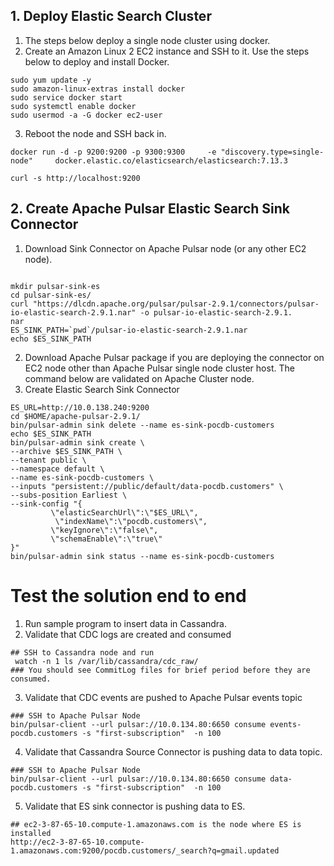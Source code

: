 ## 1. Deploy Elastic Search Cluster
1. The steps below deploy a single node cluster using docker.
2. Create an Amazon Linux 2 EC2 instance and SSH to it. Use the steps below to deploy and install Docker.
```shell
sudo yum update -y
sudo amazon-linux-extras install docker
sudo service docker start
sudo systemctl enable docker
sudo usermod -a -G docker ec2-user
```
3. Reboot the node and SSH back in.
```shell
docker run -d -p 9200:9200 -p 9300:9300     -e "discovery.type=single-node"     docker.elastic.co/elasticsearch/elasticsearch:7.13.3

curl -s http://localhost:9200 
```
## 2.  Create Apache Pulsar Elastic Search Sink Connector
1. Download Sink Connector on Apache Pulsar node (or any other EC2 node).
```shell

mkdir pulsar-sink-es
cd pulsar-sink-es/
curl "https://dlcdn.apache.org/pulsar/pulsar-2.9.1/connectors/pulsar-io-elastic-search-2.9.1.nar" -o pulsar-io-elastic-search-2.9.1.
nar
ES_SINK_PATH=`pwd`/pulsar-io-elastic-search-2.9.1.nar
echo $ES_SINK_PATH
```
2. Download Apache Pulsar package if you are deploying the connector on EC2 node other than Apache Pulsar single node cluster host. The command below are validated on Apache Cluster node.
3. Create Elastic Search Sink Connector
```shell
ES_URL=http://10.0.138.240:9200
cd $HOME/apache-pulsar-2.9.1/
bin/pulsar-admin sink delete --name es-sink-pocdb-customers  
echo $ES_SINK_PATH
bin/pulsar-admin sink create \
--archive $ES_SINK_PATH \
--tenant public \
--namespace default \
--name es-sink-pocdb-customers \
--inputs "persistent://public/default/data-pocdb.customers" \
--subs-position Earliest \
--sink-config "{
         \"elasticSearchUrl\":\"$ES_URL\",
          \"indexName\":\"pocdb.customers\",
         \"keyIgnore\":\"false\",
         \"schemaEnable\":\"true\"
}"
bin/pulsar-admin sink status --name es-sink-pocdb-customers
```

# Test the solution end to end
1. Run sample program to insert data in Cassandra.
2. Validate that CDC logs are created and consumed
```shell
## SSH to Cassandra node and run
 watch -n 1 ls /var/lib/cassandra/cdc_raw/
### You should see CommitLog files for brief period before they are consumed. 
```
3. Validate that CDC events are pushed to Apache Pulsar events topic
```shell
### SSH to Apache Pulsar Node
bin/pulsar-client --url pulsar://10.0.134.80:6650 consume events-pocdb.customers -s "first-subscription"  -n 100
```
4. Validate that Cassandra Source Connector is pushing data to data topic.
```shell
### SSH to Apache Pulsar Node
bin/pulsar-client --url pulsar://10.0.134.80:6650 consume data-pocdb.customers -s "first-subscription"  -n 100
```
5. Validate that ES sink connector is pushing data to ES.
```shell
## ec2-3-87-65-10.compute-1.amazonaws.com is the node where ES is installed
http://ec2-3-87-65-10.compute-1.amazonaws.com:9200/pocdb.customers/_search?q=gmail.updated
```
